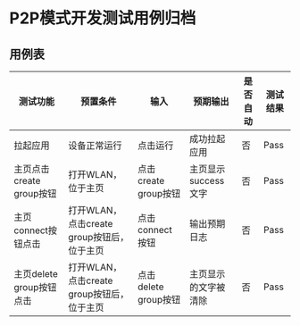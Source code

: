 # P2P模式开发测试用例归档

## 用例表

| 测试功能     | 预置条件     | 输入                           | 预期输出     | 是否自动 | 测试结果 |
| ------------ | ------------ | ------------------------------ | ------------ | -------- | -------- |
| 拉起应用                 | 设备正常运行                                  |点击运行                       | 成功拉起应用        | 否       | Pass     |
| 主页点击create group按钮 | 打开WLAN，位于主页                            |点击create group按钮           | 主页显示success文字 | 否       | Pass     |
| 主页connect按钮点击      | 打开WLAN，点击create group按钮后，位于主页     |点击connect按钮                 | 输出预期日志        | 否       | Pass     |
| 主页delete group按钮点击 | 打开WLAN，点击create group按钮后，位于主页     |点击delete group按钮            | 主页显示的文字被清除 | 否       | Pass     |